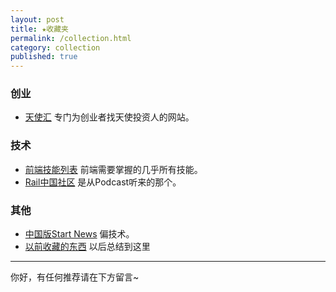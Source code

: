 ```yaml
---
layout: post
title: ★收藏夹
permalink: /collection.html
category: collection
published: true
---
```


### **创业**
- [天使汇](http://angelcrunch.com/)
专门为创业者找天使投资人的网站。

### **技术**
- [前端技能列表](https://github.com/dypsilon/frontend-dev-bookmarks)
前端需要掌握的几乎所有技能。
- [Rail中国社区](http://railscasts-china.com/)
是从Podcast听来的那个。

### **其他**
- [中国版Start News](http://news.dbanotes.net/)
偏技术。
- [以前收藏的东西](http://tieba.baidu.com/p/626566079)
以后总结到这里

---
你好，有任何推荐请在下方留言~

